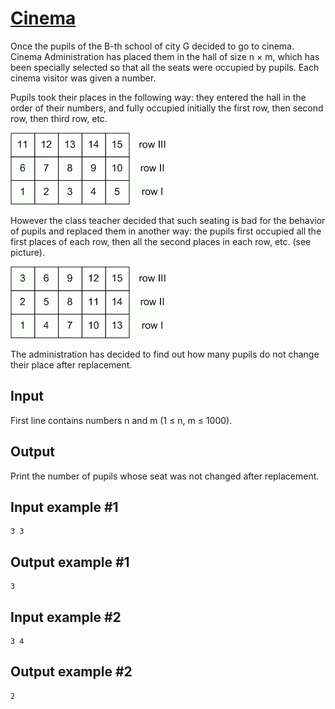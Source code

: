 # [Cinema](https://www.e-olymp.com/en/problems/4752)
Once the pupils of the B-th school of city G decided to go to cinema. Cinema Administration has placed them in the hall of size n × m, which has been specially selected so that all the seats were occupied by pupils. Each cinema visitor was given a number.

Pupils took their places in the following way: they entered the hall in the order of their numbers, and fully occupied initially the first row, then second row, then third row, etc.

![prb4752.gif](ba9955a6d5d44c8baadb4b13baadfde3.gif)

However the class teacher decided that such seating is bad for the behavior of pupils and replaced them in another way: the pupils first occupied all the first places of each row, then all the second places in each row, etc. (see picture).

![prb4752_1.gif](57aebf58e23e7f014d085c9599a17087.gif)

The administration has decided to find out how many pupils do not change their place after replacement.

## Input
First line contains numbers n and m (1 ≤ n, m ≤ 1000).

## Output
Print the number of pupils whose seat was not changed after replacement.

## Input example #1
```
3 3
```

## Output example #1
```
3
```

## Input example #2
```
3 4
```

## Output example #2
```
2
```
